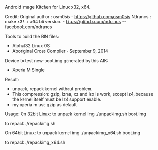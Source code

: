 Android Image Kitchen for Linux x32, x64.

Credit:
Original author : osm0sis - https://github.com/osm0sis
Ndrancs : make x32 + x64 bit version. - https://github.com/ndrancs -- facebook.com/ndrancs

Tools to build the BIN files:
- Alphat32 Linux OS
- Aboriginal Cross Compiler - September 9, 2014

Device to test new-boot.img generated by this AIK:
- Xperia M Single

Result:
- unpack, repack kernel without problem.
- This compression: gzip, lzma, xz and lzo is work, except lz4,
  because the kernel itself must be lz4 support enable.
- my xperia m use gzip as default

Usage:
On 32bit Linux:
to unpack kernel img
./unpackimg.sh boot.img

to repack
./repackimg.sh

On 64bit Linux:
to unpack kernel img
./unpackimg_x64.sh boot.img

to repack
./repackimg_x64.sh

